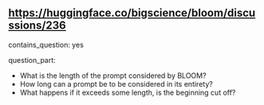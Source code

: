## https://huggingface.co/bigscience/bloom/discussions/236

contains_question: yes

question_part: 
- What is the length of the prompt considered by BLOOM?
- How long can a prompt be to be considered in its entirety?
- What happens if it exceeds some length, is the beginning cut off?